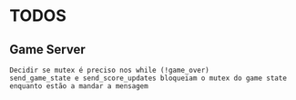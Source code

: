 # TODOS

## Game Server
    Decidir se mutex é preciso nos while (!game_over)
    send_game_state e send_score_updates bloqueiam o mutex do game state enquanto estão a mandar a mensagem

